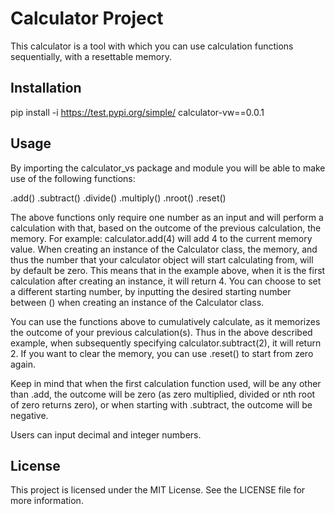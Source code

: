 # Calculator Project

This calculator is a tool with which you can use calculation functions sequentially, with a resettable memory. 

## Installation 

pip install -i https://test.pypi.org/simple/ calculator-vw==0.0.1

## Usage 

By importing the calculator_vs package and module you will be able to make use of the following functions:

.add() 
.subtract() 
.divide() 
.multiply() 
.nroot()
.reset()

The above functions only require one number as an input and will perform a calculation with that, based on the outcome of the previous calculation, the memory. 
For example: calculator.add(4) will add 4 to the current memory value.
When creating an instance of the Calculator class, the memory, and thus the number that your calculator object will start calculating from, will by default be zero. This means that in the example above, when it is the first calculation after creating an instance, it will return 4. 
You can choose to set a different starting number, by inputting the desired starting number between () when creating an instance of the Calculator class.

You can use the functions above to cumulatively calculate, as it memorizes the outcome of your previous calculation(s). Thus in the above described example, when subsequently specifying calculator.subtract(2), it will return 2. 
If you want to clear the memory, you can use .reset() to start from zero again.

Keep in mind that when the first calculation function used, will be any other than .add, the outcome will be zero (as zero multiplied, divided or nth root of zero returns zero), or when starting with .subtract, the outcome will be negative.

Users can input decimal and integer numbers.

## License

This project is licensed under the MIT License. See the LICENSE file for more information.